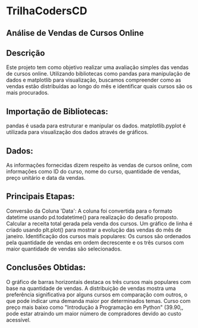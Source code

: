 # TrilhaCodersCD

## Análise de Vendas de Cursos Online

## Descrição

Este projeto tem como objetivo realizar uma avaliação simples das vendas de cursos online. Utilizando bibliotecas como pandas para manipulação de dados e matplotlib para visualização, buscamos compreender como as vendas estão distribuídas ao longo do mês e identificar quais cursos são os mais procurados.

## Importação de Bibliotecas:

pandas é usada para estruturar e manipular os dados.
matplotlib.pyplot é utilizada para visualização dos dados através de gráficos.


## Dados:

As informações fornecidas dizem respeito às vendas de cursos online, com informações como ID do curso, nome do curso, quantidade de vendas, preço unitário e data da vendas.


## Principais Etapas:

Conversão da Coluna 'Data': A coluna foi  convertida para o formato datetime usando pd.todatetime() para realização do desafio proposto.
Calcular a receita total gerada pela venda dos cursos.
Um gráfico de linha é criado usando plt.plot() para mostrar a evolução das vendas do mês de janeiro.
Identificação dos cursos mais populares: Os cursos são ordenados pela quantidade de vendas em ordem decrescente e os três cursos com maior quantidade de vendas são selecionados.

## Conclusões Obtidas:
O gráfico de barras horizontais destaca os três cursos mais populares com base na quantidade de vendas.
A distribuição de vendas mostra uma preferência significativa por alguns cursos em comparação com outros, o que pode indicar uma demanda maior por determinados temas.
Curso com preço mais baixo como "Introdução à Programação em Python" (39.90,, pode estar atraindo um maior número de compradores devido ao custo acessível.

